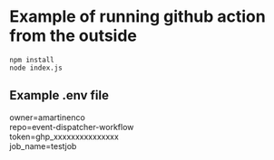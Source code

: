 # Example of running github action from the outside

```
npm install
node index.js
```

## Example .env file
owner=amartinenco<br />
repo=event-dispatcher-workflow<br />
token=ghp_xxxxxxxxxxxxxxx<br />
job_name=testjob<br />
